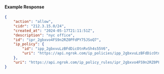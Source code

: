 <!-- Code generated for API Clients. DO NOT EDIT. -->

#### Example Response

```json
{
	"action": "allow",
	"cidr": "212.3.15.0/24",
	"created_at": "2024-05-17T21:11:51Z",
	"description": "nyc office",
	"id": "ipr_2gbxvo4FS9n2RZ0PFdPY75JSoQ7",
	"ip_policy": {
		"id": "ipp_2gbxvuLzBFdDicOtnRvSh4s55V6",
		"uri": "https://api.ngrok.com/ip_policies/ipp_2gbxvuLzBFdDicOtnRvSh4s55V6"
	},
	"uri": "https://api.ngrok.com/ip_policy_rules/ipr_2gbxvo4FS9n2RZ0PFdPY75JSoQ7"
}
```
